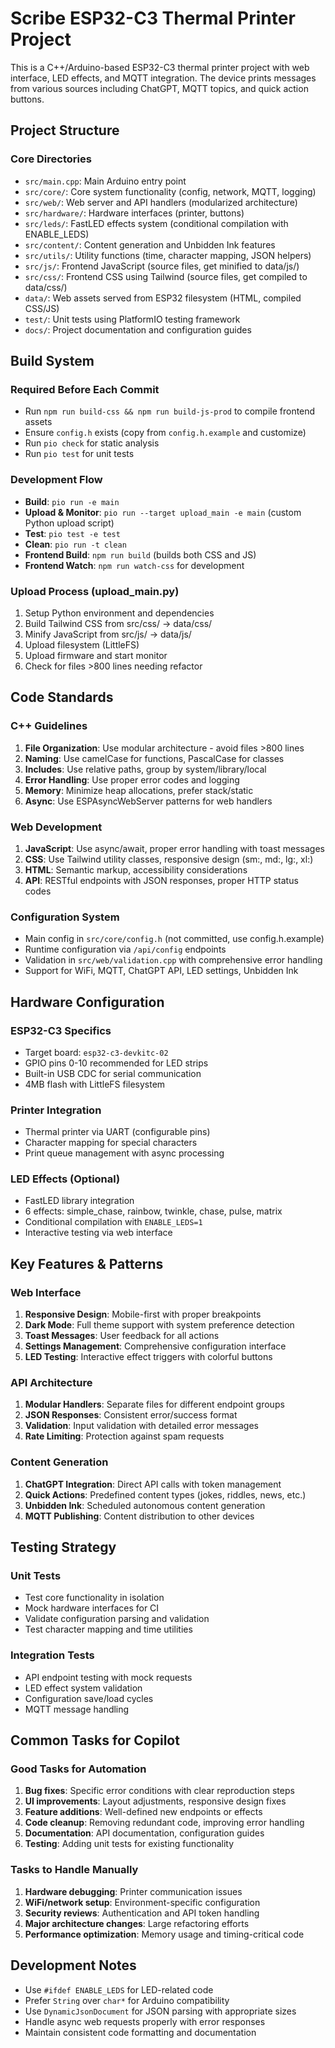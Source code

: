 # Scribe ESP32-C3 Thermal Printer Project

This is a C++/Arduino-based ESP32-C3 thermal printer project with web interface,
LED effects, and MQTT integration. The device prints messages from various
sources including ChatGPT, MQTT topics, and quick action buttons.

## Project Structure

### Core Directories

- `src/main.cpp`: Main Arduino entry point
- `src/core/`: Core system functionality (config, network, MQTT, logging)
- `src/web/`: Web server and API handlers (modularized architecture)
- `src/hardware/`: Hardware interfaces (printer, buttons)
- `src/leds/`: FastLED effects system (conditional compilation with ENABLE_LEDS)
- `src/content/`: Content generation and Unbidden Ink features
- `src/utils/`: Utility functions (time, character mapping, JSON helpers)
- `src/js/`: Frontend JavaScript (source files, get minified to data/js/)
- `src/css/`: Frontend CSS using Tailwind (source files, get compiled to
  data/css/)
- `data/`: Web assets served from ESP32 filesystem (HTML, compiled CSS/JS)
- `test/`: Unit tests using PlatformIO testing framework
- `docs/`: Project documentation and configuration guides

## Build System

### Required Before Each Commit

- Run `npm run build-css && npm run build-js-prod` to compile frontend assets
- Ensure `config.h` exists (copy from `config.h.example` and customize)
- Run `pio check` for static analysis
- Run `pio test` for unit tests

### Development Flow

- **Build**: `pio run -e main`
- **Upload & Monitor**: `pio run --target upload_main -e main` (custom Python
  upload script)
- **Test**: `pio test -e test`
- **Clean**: `pio run -t clean`
- **Frontend Build**: `npm run build` (builds both CSS and JS)
- **Frontend Watch**: `npm run watch-css` for development

### Upload Process (upload_main.py)

1. Setup Python environment and dependencies
2. Build Tailwind CSS from src/css/ → data/css/
3. Minify JavaScript from src/js/ → data/js/
4. Upload filesystem (LittleFS)
5. Upload firmware and start monitor
6. Check for files >800 lines needing refactor

## Code Standards

### C++ Guidelines

1. **File Organization**: Use modular architecture - avoid files >800 lines
2. **Naming**: Use camelCase for functions, PascalCase for classes
3. **Includes**: Use relative paths, group by system/library/local
4. **Error Handling**: Use proper error codes and logging
5. **Memory**: Minimize heap allocations, prefer stack/static
6. **Async**: Use ESPAsyncWebServer patterns for web handlers

### Web Development

1. **JavaScript**: Use async/await, proper error handling with toast messages
2. **CSS**: Use Tailwind utility classes, responsive design (sm:, md:, lg:, xl:)
3. **HTML**: Semantic markup, accessibility considerations
4. **API**: RESTful endpoints with JSON responses, proper HTTP status codes

### Configuration System

- Main config in `src/core/config.h` (not committed, use config.h.example)
- Runtime configuration via `/api/config` endpoints
- Validation in `src/web/validation.cpp` with comprehensive error handling
- Support for WiFi, MQTT, ChatGPT API, LED settings, Unbidden Ink

## Hardware Configuration

### ESP32-C3 Specifics

- Target board: `esp32-c3-devkitc-02`
- GPIO pins 0-10 recommended for LED strips
- Built-in USB CDC for serial communication
- 4MB flash with LittleFS filesystem

### Printer Integration

- Thermal printer via UART (configurable pins)
- Character mapping for special characters
- Print queue management with async processing

### LED Effects (Optional)

- FastLED library integration
- 6 effects: simple_chase, rainbow, twinkle, chase, pulse, matrix
- Conditional compilation with `ENABLE_LEDS=1`
- Interactive testing via web interface

## Key Features & Patterns

### Web Interface

1. **Responsive Design**: Mobile-first with proper breakpoints
2. **Dark Mode**: Full theme support with system preference detection
3. **Toast Messages**: User feedback for all actions
4. **Settings Management**: Comprehensive configuration interface
5. **LED Testing**: Interactive effect triggers with colorful buttons

### API Architecture

1. **Modular Handlers**: Separate files for different endpoint groups
2. **JSON Responses**: Consistent error/success format
3. **Validation**: Input validation with detailed error messages
4. **Rate Limiting**: Protection against spam requests

### Content Generation

1. **ChatGPT Integration**: Direct API calls with token management
2. **Quick Actions**: Predefined content types (jokes, riddles, news, etc.)
3. **Unbidden Ink**: Scheduled autonomous content generation
4. **MQTT Publishing**: Content distribution to other devices

## Testing Strategy

### Unit Tests

- Test core functionality in isolation
- Mock hardware interfaces for CI
- Validate configuration parsing and validation
- Test character mapping and time utilities

### Integration Tests

- API endpoint testing with mock requests
- LED effect system validation
- Configuration save/load cycles
- MQTT message handling

## Common Tasks for Copilot

### Good Tasks for Automation

1. **Bug fixes**: Specific error conditions with clear reproduction steps
2. **UI improvements**: Layout adjustments, responsive design fixes
3. **Feature additions**: Well-defined new endpoints or effects
4. **Code cleanup**: Removing redundant code, improving error handling
5. **Documentation**: API documentation, configuration guides
6. **Testing**: Adding unit tests for existing functionality

### Tasks to Handle Manually

1. **Hardware debugging**: Printer communication issues
2. **WiFi/network setup**: Environment-specific configuration
3. **Security reviews**: Authentication and API token handling
4. **Major architecture changes**: Large refactoring efforts
5. **Performance optimization**: Memory usage and timing-critical code

## Development Notes

- Use `#ifdef ENABLE_LEDS` for LED-related code
- Prefer `String` over `char*` for Arduino compatibility
- Use `DynamicJsonDocument` for JSON parsing with appropriate sizes
- Handle async web requests properly with error responses
- Maintain consistent code formatting and documentation
